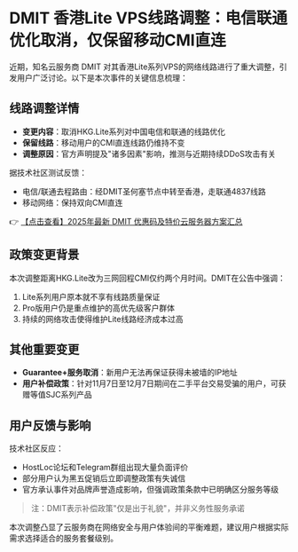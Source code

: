 # DMIT 香港Lite VPS线路调整：电信联通优化取消，仅保留移动CMI直连

近期，知名云服务商 DMIT 对其香港Lite系列VPS的网络线路进行了重大调整，引发用户广泛讨论。以下是本次事件的关键信息梳理：

## 线路调整详情

- **变更内容**：取消HKG.Lite系列对中国电信和联通的线路优化
- **保留线路**：移动用户的CMI直连线路仍维持不变
- **调整原因**：官方声明提及"诸多因素"影响，推测与近期持续DDoS攻击有关

据技术社区测试反馈：
- 电信/联通去程路由：经DMIT圣何塞节点中转至香港，走联通4837线路
- 移动网络：保持双向CMI直连

👉 [【点击查看】2025年最新 DMIT 优惠码及特价云服务器方案汇总](https://bit.ly/dmit_coupon)

## 政策变更背景

本次调整距离HKG.Lite改为三网回程CMI仅约两个月时间。DMIT在公告中强调：
1. Lite系列用户原本就不享有线路质量保证
2. Pro版用户仍是重点维护的高优先级客户群体
3. 持续的网络攻击使得维护Lite线路经济成本过高

## 其他重要变更

- **Guarantee+服务取消**：新用户无法再保证获得未被墙的IP地址
- **用户补偿政策**：针对11月7日至12月7日期间在二手平台交易受骗的用户，可获赠等值SJC系列产品

## 用户反馈与影响

技术社区反应：
- HostLoc论坛和Telegram群组出现大量负面评价
- 部分用户认为黑五促销后立即调整政策有失诚信
- 官方承认事件对品牌声誉造成影响，但强调政策条款中已明确区分服务等级

> 注：DMIT表示补偿政策"仅是出于礼貌"，并非义务性服务承诺

本次调整凸显了云服务商在网络安全与用户体验间的平衡难题，建议用户根据实际需求选择适合的服务套餐级别。